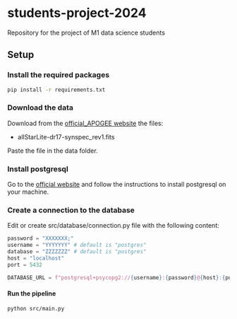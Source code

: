 # students-project-2024
Repository for the project of M1 data science students

## Setup

### Install the required packages

```bash
pip install -r requirements.txt
```

### Download the data

Download from the [official_APOGEE website](https://www.sdss4.org/dr17/irspec/spectro_data/) the files:
- allStarLite-dr17-synspec_rev1.fits

Paste the file in the data folder.

### Install postgresql

Go to the [official website](https://www.postgresql.org/download/) and follow the instructions to install postgresql on your machine.

### Create a connection to the database

Edit or create src/database/connection.py file with the following content:

```python
password = "XXXXXXX;"
username = "YYYYYYY" # default is "postgres"
database = "ZZZZZZZ" # default is "postgres"
host = "localhost"
port = 5432

DATABASE_URL = f"postgresql+psycopg2://{username}:{password}@{host}:{port}/{database}"
```
#### Run the pipeline

```bash
python src/main.py
```
